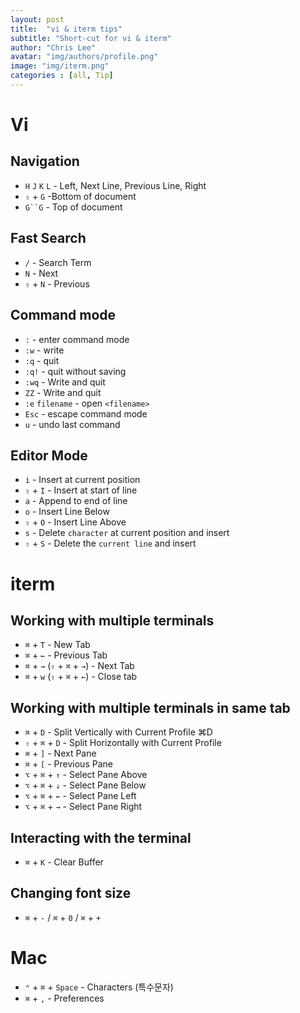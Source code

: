```yaml
---
layout: post
title:  "vi & iterm tips"
subtitle: "Short-cut for vi & iterm"
author: "Chris Lee"
avatar: "img/authors/profile.png"
image: "img/iterm.png"
categories : [all, Tip]
---
```


# Vi

## Navigation

- `H` `J` `K`	`L` - Left, Next Line, Previous Line, Right
- `⇧` + `G` -Bottom of document
- `G``G` - Top of document

## Fast Search

- `/` - Search Term
- `N` - Next
- `⇧` + `N`	- Previous

## Command mode

- `:` -	enter command mode
- `:w` - write
- `:q` - quit
- `:q!` - quit without saving
- `:wq` - Write and quit
- `ZZ`	- Write and quit
- `:e`  `filename`	- open `<filename>`
- `Esc`	- escape command mode
- `u` - undo last command

## Editor Mode

- `i` - Insert at current position
- `⇧` + `I` - Insert at start of line
- `a` - Append to end of line
- `o` - Insert Line Below
- `⇧` + `O` - Insert Line Above
- `s` - Delete `character` at current position and insert
- `⇧` + `S` - Delete the `current line` and insert

# iterm

## Working with multiple terminals

- `⌘` + `T` - New Tab
- `⌘` + `←` - Previous Tab
- `⌘` + `→` (`⇧` + `⌘` + `→`) - Next Tab
- `⌘` + `w` (`⇧` + `⌘` + `←`) - Close tab

## Working with multiple terminals in same tab

- `⌘` + `D` - Split Vertically with Current Profile ⌘D
- `⇧` + `⌘` + `D` - Split Horizontally with Current Profile
- `⌘` + `]` - Next Pane
- `⌘` + `[` - Previous Pane
- `⌥` + `⌘` + `↑` - Select Pane Above
- `⌥` + `⌘` + `↓` - Select Pane Below
- `⌥` + `⌘` + `←` - Select Pane Left
- `⌥` + `⌘` + `→` - Select Pane Right

## Interacting with the terminal
- `⌘`  + `K` - Clear Buffer

## Changing font size
- `⌘` + `-` / `⌘` + `0` / `⌘` + `+`

# Mac
- `⌃` + `⌘` + `Space` - Characters (특수문자)
- `⌘` + `,` - Preferences